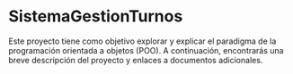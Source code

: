# SistemaGestionTurnos

 Este proyecto tiene como objetivo explorar y explicar el paradigma de la programación orientada a objetos (POO). A continuación, encontrarás una breve descripción del proyecto y enlaces a documentos adicionales.
